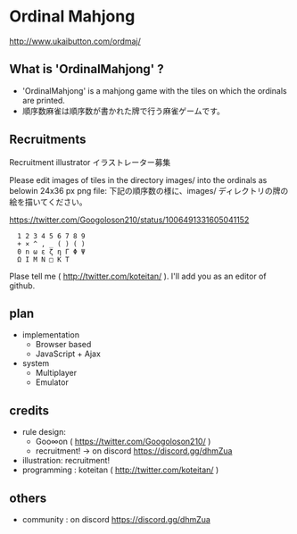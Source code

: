 # Ordinal Mahjong

http://www.ukaibutton.com/ordmaj/

## What is 'OrdinalMahjong' ?
- 'OrdinalMahjong' is a mahjong game with the tiles on which the ordinals are printed.
- 順序数麻雀は順序数が書かれた牌で行う麻雀ゲームです。

## Recruitments

Recruitment illustrator
イラストレーター募集

Please edit images of tiles in the directory images/ into the ordinals as belowin 24x36 px png file:
下記の順序数の様に、images/ ディレクトリの牌の絵を描いてください。

https://twitter.com/Googoloson210/status/1006491331605041152

```
  1 2 3 4 5 6 7 8 9
  + × ^ , _ ( ) ( )
  0 n ω ε ζ η Γ Φ Ψ
  Ω I M N □ K T
```

Plase tell me ( http://twitter.com/koteitan/ ). I'll add you as an editor of github.

## plan
- implementation
  - Browser based
  - JavaScript + Ajax
- system
  - Multiplayer
  - Emulator

## credits
- rule design:
  - Goo∞on ( https://twitter.com/Googoloson210/ )
  - recruitment! -> on discord https://discord.gg/dhmZua
- illustration: recruitment!
- programming : koteitan ( http://twitter.com/koteitan/ )

## others
- community   : on discord https://discord.gg/dhmZua
